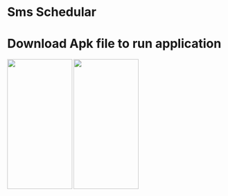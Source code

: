 # Sms Schedular                                                                                               
# Download Apk file to run application


<a href="url"><img src="https://github.com/MohT98/Sms-Schedualr/blob/master/Screenshot_20190319-164855.png" align="left" height="300" width="150" ></a>
<a href="url"><img src="https://github.com/MohT98/Sms-Schedualr/blob/master/Screenshot_20190319-164910.png" align="left" height="300" width="150" ></a>

